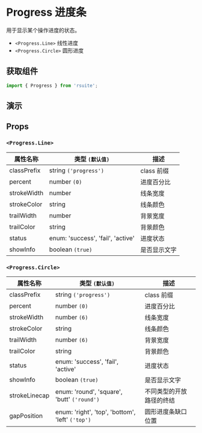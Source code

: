 # Progress 进度条 [<i class="icon icon-edit2" ></i>](https://github.com/rsuite/rsuite.github.io/blob/master/src/components/progress/index.md)

用于显示某个操作进度的状态。

* `<Progress.Line>` 线性进度
* `<Progress.Circle>` 圆形进度

## 获取组件

```js
import { Progress } from 'rsuite';
```

## 演示

<!--{demo}-->

## Props

### `<Progress.Line>`

| 属性名称    | 类型 `(默认值)`                   | 描述         |
| ----------- | --------------------------------- | ------------ |
| classPrefix | string `('progress')`             | class 前缀   |
| percent     | number `(0)`                      | 进度百分比   |
| strokeWidth | number                            | 线条宽度     |
| strokeColor | string                            | 线条颜色     |
| trailWidth  | number                            | 背景宽度     |
| trailColor  | string                            | 背景颜色     |
| status      | enum: 'success', 'fail', 'active' | 进度状态     |
| showInfo    | boolean `(true)`                  | 是否显示文字 |

### `<Progress.Circle>`

| 属性名称      | 类型 `(默认值)`                                  | 描述                     |
| ------------- | ------------------------------------------------ | ------------------------ |
| classPrefix   | string `('progress')`                            | class 前缀               |
| percent       | number `(0)`                                     | 进度百分比               |
| strokeWidth   | number `(6)`                                     | 线条宽度                 |
| strokeColor   | string                                           | 线条颜色                 |
| trailWidth    | number `(6)`                                     | 背景宽度                 |
| trailColor    | string                                           | 背景颜色                 |
| status        | enum: 'success', 'fail', 'active'                | 进度状态                 |
| showInfo      | boolean `(true)`                                 | 是否显示文字             |
| strokeLinecap | enum: 'round', 'square', 'butt' `('round')`      | 不同类型的开放路径的终结 |
| gapPosition   | enum: 'right', 'top', 'bottom', 'left' `('top')` | 圆形进度条缺口位置       |
